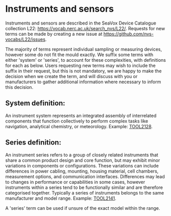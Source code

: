 # Instruments and sensors

Instruments and sensors are described in the SeaVox Device Catalogue collection L22: https://vocab.nerc.ac.uk/search_nvs/L22/. Requests for new terms can be made by creating a new issue at https://github.com/nvs-vocabs/L22/issues.

The majority of terms represent individual sampling or measuring devices, however some do not fit the mould exactly. We suffix some terms with either 'system' or 'series', to account for these complexities, with definitions for each as below. Users requesting new terms may wish to include the suffix in their request, but this is not mandatory, we are happy to make the decision when we create the term, and will discuss with you or manufacturers to gather additional information where necessary to inform this decision. 
 
## System definition:
An instrument system represents an integrated assembly of interrelated components that function collectively to perform complex tasks like navigation, analytical chemistry, or meteorology. Example: [TOOL2128](http://vocab.nerc.ac.uk/collection/L22/current/TOOL2128/).

## Series definition:
An instrument series refers to a group of closely related instruments that share a common product design and core function, but may exhibit minor variations in components or configurations. These variations can include differences in power cabling, mounting, housing material, cell chambers, measurement options, and communication interfaces. Differences may lead to changes in performance or capabilities in some cases, however instruments within a series tend to be functionally similar and are therefore categorised together. Typically a series of instruments belongs to the same manufacturer and model range. Example: [TOOL2141](http://vocab.nerc.ac.uk/collection/L22/current/TOOL2141/). 

A 'series' term can be used if unsure of the exact model within the range.
